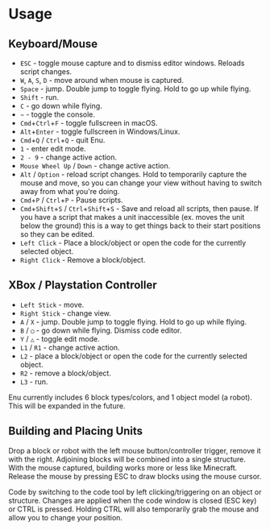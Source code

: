 # Usage

## Keyboard/Mouse

- `ESC` - toggle mouse capture and to dismiss editor windows. Reloads script
  changes.
- `W`, `A`, `S`, `D` - move around when mouse is captured.
- `Space` - jump. Double jump to toggle flying. Hold to go up while flying.
- `Shift` - run.
- `C` - go down while flying.
- `~` - toggle the console.
- `Cmd`+`Ctrl`+`F` - toggle fullscreen in macOS.
- `Alt`+`Enter` - toggle fullscreen in Windows/Linux.
- `Cmd`+`Q` / `Ctrl`+`Q` - quit Enu.
- `1` - enter edit mode.
- `2 - 9` - change active action.
- `Mouse Wheel Up` / `Down` - change active action.
- `Alt` / `Option` - reload script changes. Hold to temporarily capture the
  mouse and move, so you can change your view without having to switch away from
  what you're doing.
- `Cmd`+`P` / `Ctrl`+`P` - Pause scripts.
- `Cmd`+`Shift`+`S` / `Ctrl`+`Shift`+`S` - Save and reload all scripts, then
  pause. If you have a script that makes a unit
  inaccessible (ex. moves the unit below the ground) this is a way to get things
  back to their start positions so they can be edited.
- `Left Click` - Place a block/object or open the code for the currently
  selected object.
- `Right Click` - Remove a block/object.

## XBox / Playstation Controller

- `Left Stick` - move.
- `Right Stick` - change view.
- `A` / `X` - jump. Double jump to toggle flying. Hold to go up while flying.
- `B` / `◯` - go down while flying. Dismiss code editor.
- `Y` / `△` - toggle edit mode.
- `L1` / `R1` - change active action.
- `L2` - place a block/object or open the code for the currently selected
  object.
- `R2` - remove a block/object.
- `L3` - run.

Enu currently includes 6 block types/colors, and 1 object model (a robot). This
will be expanded in the future.

## Building and Placing Units

Drop a block or robot with the left mouse button/controller trigger, remove it
with the right. Adjoining blocks will be combined into a single structure. With
the mouse captured, building works more or less like Minecraft. Release the
mouse by pressing ESC to draw blocks using the mouse cursor.

Code by switching to the code tool by left clicking/triggering on an object or
structure. Changes are applied when the code window is closed (ESC key) or CTRL
is pressed. Holding CTRL will also temporarily grab the mouse and allow you to
change your position.
